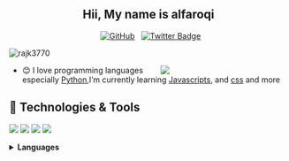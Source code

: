 <div align='center'>

## Hii, My name is alfaroqi


&nbsp; [![GitHub](https://img.shields.io/github/followers/alfaroqi?label=Follow%20Me%21%21&style=for-the-badge&logo=Github)](https://github.com/alfaroqi?tab=followers)
&nbsp; [![Twitter Badge](https://img.shields.io/badge/-Twitter-e4405f?style=for-the-badge&logo=Twitter&logoColor=white)](https://twitter.com/Haikii6)
<p align=left> <img src=https://komarev.com/ghpvc/?username=rajk3770 alt=rajk3770 /> </p>

</div>

<img align='right' src="https://media3.giphy.com/media/LmNwrBhejkK9EFP504/200w.gif?cid=82a1493bhee42c3puoi1vmeyqo3ph1y3ifsq0dqe3vxkto0m&rid=200w.gif&ct=g" width="230" />

- 😊 I love programming languages especially [Python](https://www.python.org/),I’m currently learning [Javascripts](https://www.javascript.com/), and [css](https://css-tricks.com/) and more

## 🔧 Technologies & Tools
![](https://img.shields.io/badge/OS-Linux-informational?style=flat&logo=linux&logoColor=white&color=2bbc8a)
![](https://img.shields.io/badge/vscode-IDE-informational?style=flat&logo=visualstudiocode&logoColor=white&color=2bbc8a)
![](https://img.shields.io/badge/Code-Python-informational?style=flat&logo=python&logoColor=white&color=2bbc8a)
![](https://img.shields.io/badge/Code-JavaScript-informational?style=flat&logo=javascript&logoColor=white&color=2bbc8a)


<details>
	<summary><b>Languages</b></summary>
	<ul>
  	    <code><img height="25" src="https://raw.githubusercontent.com/github/explore/80688e429a7d4ef2fca1e82350fe8e3517d3494d/topics/python/python.png" alt="python" /></code>
		<code><img height="25" src="https://raw.githubusercontent.com/github/explore/80688e429a7d4ef2fca1e82350fe8e3517d3494d/topics/html/html.png" alt="html" /></code>
		<code><img height="25" src="https://raw.githubusercontent.com/github/explore/80688e429a7d4ef2fca1e82350fe8e3517d3494d/topics/css/css.png" alt="css" /></code>
		<code><img height="25" src="https://raw.githubusercontent.com/github/explore/80688e429a7d4ef2fca1e82350fe8e3517d3494d/topics/javascript/javascript.png" 
</details>

<details>
	<summary><b>Frameworks</b></summary>
	<ul>
		<code><img height="25" width="25" src="https://static.djangoproject.com/img/favicon.6dbf28c0650e.ico" alt="django" /></code>
		<code><img height="25" src="https://raw.githubusercontent.com/github/explore/80688e429a7d4ef2fca1e82350fe8e3517d3494d/topics/bootstrap/bootstrap.png" alt="bootstrap" /></code>
	</ul>
</details>

<details>
	<summary><b>Tools</b></summary>
	<ul>
		<code><img height="25" src="https://raw.githubusercontent.com/github/explore/80688e429a7d4ef2fca1e82350fe8e3517d3494d/topics/terminal/terminal.png" alt="terminal" /></code>
    <code><img height="25" src="https://raw.githubusercontent.com/github/explore/80688e429a7d4ef2fca1e82350fe8e3517d3494d/topics/visual-studio-code/visual-studio-code.png" alt="vscode" /></code>
    <code><img height="25" width="25" src="https://www.flaticon.com/svg/static/icons/svg/136/136529.svg" alt="Adobe Photoshop" /></code>
		<code><img height="25" width="25" src="https://www.herokucdn.com/favicons/favicon.ico" alt="heroku" /></code>
		<code><img height="25" src="https://raw.githubusercontent.com/github/explore/80688e429a7d4ef2fca1e82350fe8e3517d3494d/topics/git/git.png" alt="git" /></code>
		<code><img height="25" width="25" src="https://fontawesome.com/favicon.ico" alt="font-awesome" /></code>
	</ul>	
</details>

<details>	
	<summary><b>Github Stats</b></summary>
	<br/>
	<img height="180em" src="https://github-readme-stats.vercel.app/api?username=alfaroqi&show_icons=true&hide_border=true&theme=cobalt" />
</details>

<br>
